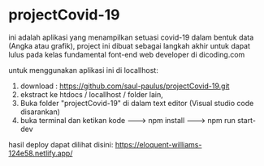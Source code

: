 # projectCovid-19
ini adalah aplikasi yang menampilkan setuasi covid-19 dalam bentuk data (Angka atau grafik), 
project ini dibuat sebagai langkah akhir untuk dapat lulus pada kelas fundamental font-end web developer di dicoding.com

untuk menggunakan aplikasi ini di locallhost:
1. download : https://github.com/saul-paulus/projectCovid-19.git
2. ekstract ke htdocs / locallhost / folder lain,
3. Buka folder "projectCovid-19" di dalam text editor (Visual studio code disarankan)
4. buka terminal dan ketikan kode ---> npm install ---> npm run start-dev

hasil deploy dapat dilihat disini: https://eloquent-williams-124e58.netlify.app/
